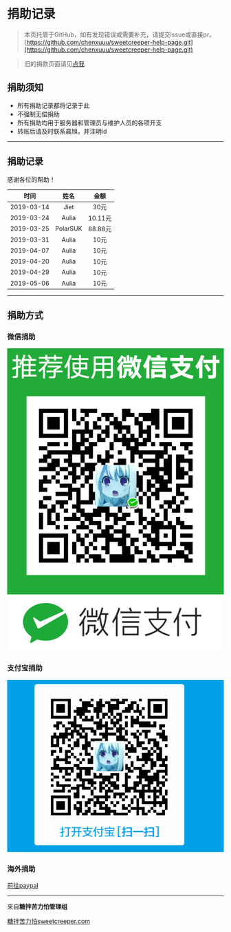 # 捐助记录

> 本页托管于GitHub，如有发现错误或需要补充，请提交issue或直接pr。
> [https://github.com/chenxuuu/sweetcreeper-help-page.git](https://github.com/chenxuuu/sweetcreeper-help-page.git)

> 旧的捐款页面请见[点我](https://www.chenxublog.com/2015/02/26/%E7%B3%96%E6%8B%8C%E8%8B%A6%E5%8A%9B%E6%80%95%E6%9C%8D%E5%8A%A1%E5%99%A8%E8%B4%A6%E7%9B%AE.html)

## 捐助须知

- 所有捐助记录都将记录于此
- 不强制无偿捐助
- 所有捐助均用于服务器和管理员与维护人员的各项开支
- 转账后请及时联系晨旭，并注明id

---

## 捐助记录

感谢各位的帮助！

|时间|姓名|金额|
|:-:|:-:|:-:|
|2019-03-14|Jiet|30元|
|2019-03-24|Aulia|10.11元|
|2019-03-25|PolarSUK|88.88元|
|2019-03-31|Aulia|10元|
|2019-04-07|Aulia|10元|
|2019-04-20|Aulia|10元|
|2019-04-29|Aulia|10元|
|2019-05-06|Aulia|10元|

---

## 捐助方式

### 微信捐助

![微信支付](/support/wechat.png)

### 支付宝捐助

![支付宝](/support/alipay.jpg)

### 海外捐助

[前往paypal](https://www.paypal.me/chenxuuu)

---

来自**糖拌苦力怕管理组**

[糖拌苦力怕sweetcreeper.com](https://www.sweetcreeper.com)
